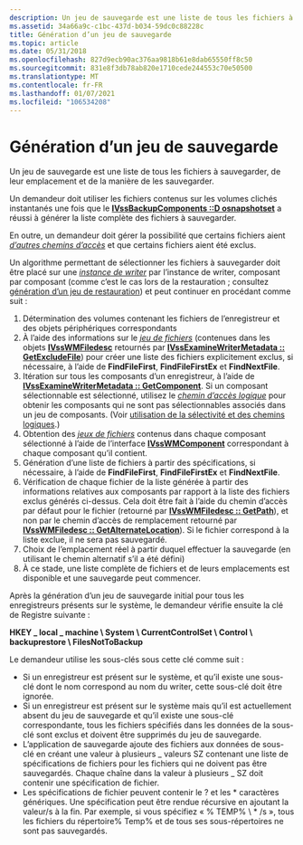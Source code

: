 ```yaml
---
description: Un jeu de sauvegarde est une liste de tous les fichiers à sauvegarder, de leur emplacement et de la manière de les sauvegarder.
ms.assetid: 34a66a9c-c1bc-437d-b034-59dc0c88228c
title: Génération d’un jeu de sauvegarde
ms.topic: article
ms.date: 05/31/2018
ms.openlocfilehash: 827d9ecb90ac376aa9818b61e8dab65550ff8c50
ms.sourcegitcommit: 831e8f3db78ab820e1710cede244553c70e50500
ms.translationtype: MT
ms.contentlocale: fr-FR
ms.lasthandoff: 01/07/2021
ms.locfileid: "106534208"
---
```

# <a name="generating-a-backup-set"></a>Génération d’un jeu de sauvegarde

Un jeu de sauvegarde est une liste de tous les fichiers à sauvegarder, de leur emplacement et de la manière de les sauvegarder.

Un demandeur doit utiliser les fichiers contenus sur les volumes clichés instantanés une fois que le [**IVssBackupComponents ::D osnapshotset**](/windows/desktop/api/VsBackup/nf-vsbackup-ivssbackupcomponents-dosnapshotset) a réussi à générer la liste complète des fichiers à sauvegarder.

En outre, un demandeur doit gérer la possibilité que certains fichiers aient [*d’autres chemins d’accès*](vssgloss-a.md) et que certains fichiers aient été exclus.

Un algorithme permettant de sélectionner les fichiers à sauvegarder doit être placé sur une [*instance de writer*](vssgloss-w.md) par l’instance de writer, composant par composant (comme c’est le cas lors de la restauration ; consultez [génération d’un jeu de restauration](generating-a-restore-set.md)) et peut continuer en procédant comme suit :

1.  Détermination des volumes contenant les fichiers de l’enregistreur et des objets périphériques correspondants
2.  À l’aide des informations sur le [*jeu de fichiers*](vssgloss-f.md) (contenues dans les objets [**IVssWMFiledesc**](/windows/desktop/api/VsWriter/nl-vswriter-ivsswmfiledesc) retournés par [**IVssExamineWriterMetadata :: GetExcludeFile**](/windows/desktop/api/VsBackup/nf-vsbackup-ivssexaminewritermetadata-getexcludefile)) pour créer une liste des fichiers explicitement exclus, si nécessaire, à l’aide de **FindFileFirst**, **FindFileFirstEx** et **FindNextFile**.
3.  Itération sur tous les composants d’un enregistreur, à l’aide de [**IVssExamineWriterMetadata :: GetComponent**](/windows/desktop/api/VsBackup/nf-vsbackup-ivssexaminewritermetadata-getcomponent). Si un composant sélectionnable est sélectionné, utilisez le [*chemin d’accès logique*](vssgloss-l.md) pour obtenir les composants qui ne sont pas sélectionnables associés dans un jeu de composants. (Voir [utilisation de la sélectivité et des chemins logiques](working-with-selectability-and-logical-paths.md).)
4.  Obtention des [*jeux de fichiers*](vssgloss-f.md) contenus dans chaque composant sélectionné à l’aide de l’interface [**IVssWMComponent**](/windows/desktop/api/VsBackup/nl-vsbackup-ivsswmcomponent) correspondant à chaque composant qu’il contient.
5.  Génération d’une liste de fichiers à partir des spécifications, si nécessaire, à l’aide de **FindFileFirst**, **FindFileFirstEx** et **FindNextFile**.
6.  Vérification de chaque fichier de la liste générée à partir des informations relatives aux composants par rapport à la liste des fichiers exclus générés ci-dessus. Cela doit être fait à l’aide du chemin d’accès par défaut pour le fichier (retourné par [**IVssWMFiledesc :: GetPath**](/windows/desktop/api/VsWriter/nf-vswriter-ivsswmfiledesc-getpath)), et non par le chemin d’accès de remplacement retourné par [**IVssWMFiledesc :: GetAlternateLocation**](/windows/desktop/api/VsWriter/nf-vswriter-ivsswmfiledesc-getalternatelocation)). Si le fichier correspond à la liste exclue, il ne sera pas sauvegardé.
7.  Choix de l’emplacement réel à partir duquel effectuer la sauvegarde (en utilisant le chemin alternatif s’il a été défini)
8.  À ce stade, une liste complète de fichiers et de leurs emplacements est disponible et une sauvegarde peut commencer.

Après la génération d’un jeu de sauvegarde initial pour tous les enregistreurs présents sur le système, le demandeur vérifie ensuite la clé de Registre suivante :

**HKEY \_ local \_ machine \\ System \\ CurrentControlSet \\ Control \\ backuprestore \\ FilesNotToBackup**

Le demandeur utilise les sous-clés sous cette clé comme suit :

-   Si un enregistreur est présent sur le système, et qu’il existe une sous-clé dont le nom correspond au nom du writer, cette sous-clé doit être ignorée.
-   Si un enregistreur est présent sur le système mais qu’il est actuellement absent du jeu de sauvegarde et qu’il existe une sous-clé correspondante, tous les fichiers spécifiés dans les données de la sous-clé sont exclus et doivent être supprimés du jeu de sauvegarde.
-   L’application de sauvegarde ajoute des fichiers aux données de sous-clé en créant une valeur à plusieurs \_ valeurs SZ contenant une liste de spécifications de fichiers pour les fichiers qui ne doivent pas être sauvegardés. Chaque chaîne dans la valeur à plusieurs \_ SZ doit contenir une spécification de fichier.
-   Les spécifications de fichier peuvent contenir le ? et les \* caractères génériques. Une spécification peut être rendue récursive en ajoutant la valeur/s à la fin. Par exemple, si vous spécifiez « % TEMP% \\ \* /s », tous les fichiers du répertoire% Temp% et de tous ses sous-répertoires ne sont pas sauvegardés.

 

 



